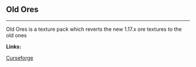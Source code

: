 ## Old Ores
---
Old Ores is a texture pack which reverts the new 1.17.x ore textures to the old ones

**Links:**

[Curseforge](https://www.curseforge.com/minecraft/texture-packs/old-ore-textures)


